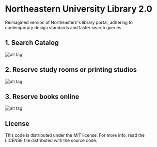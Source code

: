 # Northeastern University Library 2.0
Reimagined version of Northeastern's library portal, adhering to contemporary design standards and faster search queries


## 1. Search Catalog
![alt tag](http://52.73.80.195/img/portfolio/w1p1.png)


## 2. Reserve study rooms or printing studios
![alt tag](http://52.73.80.195/img/portfolio/w1p2.png)


## 3. Reserve books online
![alt tag](http://52.73.80.195/img/portfolio/w1p3.png)

## License
This code is distributed under the MIT license. For more info, read the LICENSE file distributed with the source code.
